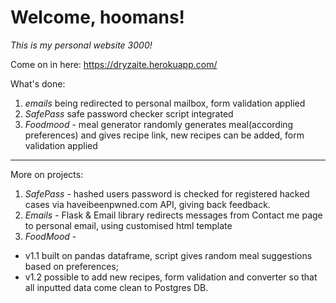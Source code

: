 # Welcome, hoomans!
_This is my personal website 3000!_

Come on in here:
https://dryzaite.herokuapp.com/

What's done:
1) _emails_ being redirected to personal mailbox, form validation applied
2) _SafePass_ safe password checker script integrated
3) _Foodmood_ - meal generator randomly generates 
meal(according preferences) and gives recipe link, new recipes can be added, form validation applied

______________________________________________
More on projects:
1) _SafePass_ - hashed users password is checked 
for registered hacked cases via haveibeenpwned.com API,
 giving back feedback. 
2) _Emails_ - Flask & Email library redirects messages 
from Contact me page to personal email, using customised 
html template 
3) _FoodMood_ - 
 * v1.1 built on pandas dataframe, script gives random meal
 suggestions based on preferences; 
 * v1.2 possible to add new recipes, form validation and 
 converter so that all inputted data come clean to Postgres DB.
